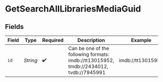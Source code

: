 # GetSearchAllLibrariesMediaGuid


## Fields

| Field                                                                                   | Type                                                                                    | Required                                                                                | Description                                                                             | Example                                                                                 |
| --------------------------------------------------------------------------------------- | --------------------------------------------------------------------------------------- | --------------------------------------------------------------------------------------- | --------------------------------------------------------------------------------------- | --------------------------------------------------------------------------------------- |
| `id`                                                                                    | *String*                                                                                | :heavy_check_mark:                                                                      | Can be one of the following formats:<br/>imdb://tt13015952, tmdb://2434012, tvdb://7945991<br/> | imdb://tt13015952                                                                       |